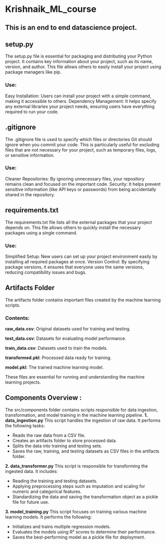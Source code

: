 # Krishnaik_ML_course

## This is an end to end datascience project.

## setup.py
The setup.py file is essential for packaging and distributing your Python project. It contains key information about your project, such as its name, version, and author. This file allows others to easily install your project using package managers like pip.
### Use:
Easy Installation: Users can install your project with a simple command, making it accessible to others.
Dependency Management: It helps specify any external libraries your project needs, ensuring users have everything required to run your code.


## .gitignore
The .gitignore file is used to specify which files or directories Git should ignore when you commit your code. This is particularly useful for excluding files that are not necessary for your project, such as temporary files, logs, or sensitive information.
### Use:
Cleaner Repositories: By ignoring unnecessary files, your repository remains clean and focused on the important code.
Security: It helps prevent sensitive information (like API keys or passwords) from being accidentally shared in the repository.


## requirements.txt
The requirements.txt file lists all the external packages that your project depends on. This file allows others to quickly install the necessary packages using a single command.
### Use:
Simplified Setup: New users can set up your project environment easily by installing all required packages at once.
Version Control: By specifying package versions, it ensures that everyone uses the same versions, reducing compatibility issues and bugs.


## Artifacts Folder
The artifacts folder contains important files created by the machine learning scripts.
### Contents:
**raw_data.csv**: Original datasets used for training and testing.

**test_data.csv**: Datasets for evaluating model performance.

**train_data.csv**: Datasets used to train the models.

**transformed.pkl**: Processed data ready for training.

**model.pkl**: The trained machine learning model.

These files are essential for running and understanding the machine learning projects.

## Components Overview :
The src/components folder contains scripts responsible for data ingestion, transformation, and model training in the machine learning pipeline.
**1. data_ingestion.py**
This script handles the ingestion of raw data. It performs the following tasks:
- Reads the raw data from a CSV file.
- Creates an artifacts folder to store processed data.
- Splits the data into training and testing sets.
- Saves the raw, training, and testing datasets as CSV files in the artifacts folder.

**2. data_transformer.py**
This script is responsible for transforming the ingested data. It includes:
- Reading the training and testing datasets.
- Applying preprocessing steps such as imputation and scaling for numeric and categorical features.
- Standardizing the data and saving the transformation object as a pickle file for future use.
  
**3. model_training.py**
This script focuses on training various machine learning models. It performs the following:
- Initializes and trains multiple regression models.
- Evaluates the models using R² scores to determine their performance.
- Saves the best-performing model as a pickle file for deployment.
